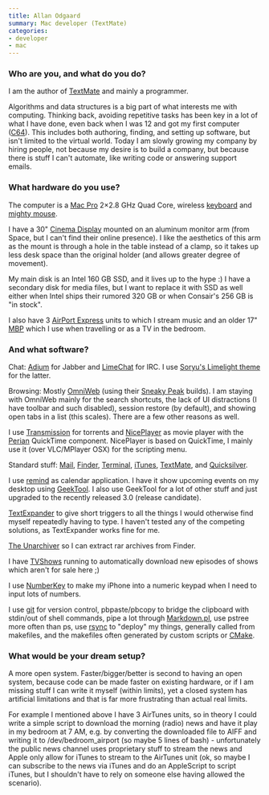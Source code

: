 ```yaml
---
title: Allan Odgaard
summary: Mac developer (TextMate)
categories:
- developer
- mac
---
```


### Who are you, and what do you do?

I am the author of [TextMate][] and mainly a programmer.

Algorithms and data structures is a big part of what interests me with computing. Thinking back, avoiding repetitive tasks has been key in a lot of what I have done, even back when I was 12 and got my first computer ([C64][commodore-64]). This includes both authoring, finding, and setting up software, but isn't limited to the virtual world. Today I am slowly growing my company by hiring people, not because my desire is to build a company, but because there is stuff I can't automate, like writing code or answering support emails.

### What hardware do you use?

The computer is a [Mac Pro][mac-pro] 2×2.8 GHz Quad Core, wireless [keyboard][] and [mighty mouse][mighty-mouse].

I have a 30" [Cinema Display][cinema-display] mounted on an aluminum monitor arm (from Space, but I can't find their online presence). I like the aesthetics of this arm as the mount is through a hole in the table instead of a clamp, so it takes up less desk space than the original holder (and allows greater degree of movement).

My main disk is an Intel 160 GB SSD, and it lives up to the hype :) I have a secondary disk for media files, but I want to replace it with SSD as well either when Intel ships their rumored 320 GB or when Consair's 256 GB is "in stock".

I also have 3 [AirPort Express][airport-express] units to which I stream music and an older 17" [MBP][macbook-pro] which I use when travelling or as a TV in the bedroom.

### And what software?

Chat: [Adium][] for Jabber and [LimeChat][] for IRC. I use [Soryu's Limelight theme](http://www.serenity.de/blog/2008-03-03-LimeChat.html "A theme for LimeChat.") for the latter.

Browsing: Mostly [OmniWeb][] (using their [Sneaky Peak](http://www.omnigroup.com/applications/omniweb/download/sneakypeek "Nightly builds of OmniWeb.") builds). I am staying with OmniWeb mainly for the search shortcuts, the lack of UI distractions (I have toolbar and such disabled), session restore (by default), and showing open tabs in a list (this scales). There are a few other reasons as well.

I use [Transmission][] for torrents and [NicePlayer][] as movie player with the [Perian][] QuickTime component. NicePlayer is based on QuickTime, I mainly use it (over VLC/MPlayer OSX) for the scripting menu.

Standard stuff: [Mail][], [Finder][], [Terminal][], [iTunes][], [TextMate][], and [Quicksilver][].

I use [remind][] as calendar application. I have it show upcoming events on my desktop using [GeekTool][]. I also use GeekTool for a lot of other stuff and just upgraded to the recently released 3.0 (release candidate).

[TextExpander][] to give short triggers to all the things I would otherwise find myself repeatedly having to type. I haven't tested any of the competing solutions, as TextExpander works fine for me.

[The Unarchiver][the-unarchiver] so I can extract rar archives from Finder.

I have [TVShows][] running to automatically download new episodes of shows which aren't for sale here ;)

I use [NumberKey][numberkey-ios] to make my iPhone into a numeric keypad when I need to input lots of numbers.

I use [git][] for version control, pbpaste/pbcopy to bridge the clipboard with stdin/out of shell commands, pipe a lot through [Markdown.pl][markdown], use pstree more often than ps, use [rsync][] to "deploy" my things, generally called from makefiles, and the makefiles often generated by custom scripts or [CMake][].

### What would be your dream setup?

A more open system. Faster/bigger/better is second to having an open system, because code can be made faster on existing hardware, or if I am missing stuff I can write it myself (within limits), yet a closed system has artificial limitations and that is far more frustrating than actual real limits.

For example I mentioned above I have 3 AirTunes units, so in theory I could write a simple script to download the morning (radio) news and have it play in my bedroom at 7 AM, e.g. by converting the downloaded file to AIFF and writing it to /dev/bedroom_airport (so maybe 5 lines of bash) - unfortunately the public news channel uses proprietary stuff to stream the news and Apple only allow for iTunes to stream to the AirTunes unit (ok, so maybe I can subscribe to the news via iTunes and do an AppleScript to script iTunes, but I shouldn't have to rely on someone else having allowed the scenario).

[airport-express]: https://www.apple.com/airport-express/ "A small wireless access point."
[cinema-display]: https://en.wikipedia.org/wiki/Apple_Cinema_Display "An LCD display."
[commodore-64]: https://en.wikipedia.org/wiki/Commodore_64 "An 8-bit computer."
[keyboard]: https://www.apple.com/keyboard/ "The keyboard."
[mac-pro]: https://www.apple.com/mac-pro/ "The Intel-based Mac tower computer."
[macbook-pro]: https://www.apple.com/macbook-pro/ "A laptop."
[mighty-mouse]: https://en.wikipedia.org/wiki/Apple_Mighty_Mouse "A wireless mouse."
[adium]: https://en.wikipedia.org/wiki/Adium "A multi-protocol chat application for the Mac."
[cmake]: https://cmake.org/ "An open-source cross-platform build tool."
[finder]: https://en.wikipedia.org/wiki/Finder_(software) "A file manager included with Mac OS X."
[geektool]: http://projects.tynsoe.org/en/geektool/ "A Mac prefpane to show logs, scripts or images right on the desktop."
[git]: https://git-scm.com/ "A version control system."
[itunes]: https://www.apple.com/itunes/ "A jukebox application and online store."
[limechat]: http://limechat.net/mac/ "An IRC client for the Mac."
[mail]: https://en.wikipedia.org/wiki/Mail_(application) "The default Mac OS X mail client."
[markdown]: https://daringfireball.net/projects/markdown/ "An email-like format for marking up text."
[niceplayer]: https://github.com/jbtule/niceplayer "An open-source media player for the Mac."
[numberkey-ios]: https://gizmodo.com/5091764/numberkey-transforms-iphone-into-sweet-wireless-numberpad "Turns your iPhone into a virtual numeric keypad."
[omniweb]: https://en.wikipedia.org/wiki/OmniWeb "An alternative Mac browser based on WebKit."
[perian]: http://perian.org/ "An open-source QuickTime componenet for the Mac."
[quicksilver]: https://qsapp.com/ "A data manipulator and launcher for the Mac."
[remind]: https://www.linuxjournal.com/article/3529 "A simple cross-platform, open source calendar app."
[rsync]: http://rsync.samba.org/ "An open-source file transfer/syncing tool."
[terminal]: https://en.wikipedia.org/wiki/Terminal_(OS_X) "A console application included with Mac OS X."
[textexpander]: https://smilesoftware.com/textexpander "A Mac app for adding custom abbreviations for often-used text."
[textmate]: https://macromates.com/ "A text editor for the Mac."
[the-unarchiver]: http://wakaba.c3.cx/s/apps/unarchiver.html "A multi-format archive extractor for the Mac."
[transmission]: https://transmissionbt.com/ "A BitTorrent client."
[tvshows]: http://tvshowsapp.com/ "A Mac app to download television shows off the Internet."
